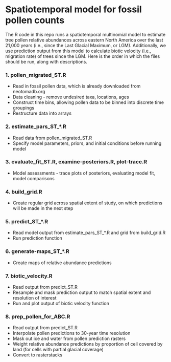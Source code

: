 # Spatiotemporal model for fossil pollen counts
The R code in this repo runs a spatiotemporal multinomial model to estimate tree pollen relative abundances across eastern North America over the last 21,000 years (i.e., since the Last Glacial Maximum, or LGM). Additionally, we use prediction output from this model to calculate biotic velocity (i.e., migration rate) of trees since the LGM. Here is the order in which the files should be run, along with descriptions.

### 1. pollen_migrated_ST.R
* Read in fossil pollen data, which is already downloaded from neotomadb.org
* Data cleaning - remove undesired taxa, locations, ages
* Construct time bins, allowing pollen data to be binned into discrete time groupings
* Restructure data into arrays

### 2. estimate_pars_ST_*.R
* Read data from pollen_migrated_ST.R
* Specify model parameters, priors, and initial conditions before running model

### 3. evaluate_fit_ST.R, examine-posteriors.R, plot-trace.R
* Model assessments - trace plots of posteriors, evaluating model fit, model comparisons

### 4. build_grid.R
* Create regular grid across spatial extent of study, on which predictions will be made in the next step

### 5. predict_ST_*.R
* Read model output from estimate_pars_ST_*.R and grid from build_grid.R
* Run prediction function

### 6. generate-maps_ST_*.R
* Create maps of relative abundance predictions

### 7. biotic_velocity.R
* Read output from predict_ST.R
* Resample and mask prediction output to match spatial extent and resolution of interest
* Run and plot output of biotic velocity function

### 8. prep_pollen_for_ABC.R
* Read output from predict_ST.R
* Interpolate pollen predictions to 30-year time resolution
* Mask out ice and water from pollen prediction rasters
* Weight relative abundance predictions by proportion of cell covered by land (for cells with partial glacial coverage)
* Convert to rasterstacks

